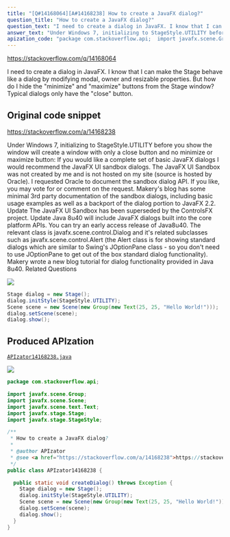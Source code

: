 ```yaml
---
title: "[Q#14168064][A#14168238] How to create a JavaFX dialog?"
question_title: "How to create a JavaFX dialog?"
question_text: "I need to create a dialog in JavaFX. I know that I can make the Stage behave like a dialog by modifying modal, owner and resizable properties. But how do I hide the \"minimize\" and \"maximize\" buttons from the Stage window? Typical dialogs only have the \"close\" button."
answer_text: "Under Windows 7, initializing to StageStyle.UTILITY before you show the window will create a window with only a close button and no minimize or maximize button: If you would like a complete set of basic JavaFX dialogs I would recommend the JavaFX UI sandbox dialogs. The JavaFX UI Sandbox was not created by me and is not hosted on my site (source is hosted by Oracle).  I requested Oracle to document the sandbox dialog API.  If you like, you may vote for or comment on the request. Makery's blog has some minimal 3rd party documentation of the sandbox dialogs, including basic usage examples as well as a backport of the dialog portion to JavaFX 2.2. Update The JavaFX UI Sandbox has been superseded by the ControlsFX project. Update Java 8u40 will include JavaFX dialogs built into the core platform APIs.  You can try an early access release of Java8u40.  The relevant class is javafx.scene.control.Dialog and it's related subclasses such as javafx.scene.control.Alert (the Alert class is for showing standard dialogs which are similar to Swing's JOptionPane class - so you don't need to use JOptionPane to get out of the box standard dialog functionality). Makery wrote a new blog tutorial for dialog functionality provided in Java 8u40. Related Questions"
apization_code: "package com.stackoverflow.api;  import javafx.scene.Group; import javafx.scene.Scene; import javafx.scene.text.Text; import javafx.stage.Stage; import javafx.stage.StageStyle;  /**  * How to create a JavaFX dialog?  *  * @author APIzator  * @see <a href=\"https://stackoverflow.com/a/14168238\">https://stackoverflow.com/a/14168238</a>  */ public class APIzator14168238 {    public static void createDialog() throws Exception {     Stage dialog = new Stage();     dialog.initStyle(StageStyle.UTILITY);     Scene scene = new Scene(new Group(new Text(25, 25, \"Hello World!\")));     dialog.setScene(scene);     dialog.show();   } }"
---
```


https://stackoverflow.com/q/14168064

I need to create a dialog in JavaFX. I know that I can make the Stage behave like a dialog by modifying modal, owner and resizable properties.
But how do I hide the &quot;minimize&quot; and &quot;maximize&quot; buttons from the Stage window? Typical dialogs only have the &quot;close&quot; button.



## Original code snippet

https://stackoverflow.com/a/14168238

Under Windows 7, initializing to StageStyle.UTILITY before you show the window will create a window with only a close button and no minimize or maximize button:
If you would like a complete set of basic JavaFX dialogs I would recommend the JavaFX UI sandbox dialogs.
The JavaFX UI Sandbox was not created by me and is not hosted on my site (source is hosted by Oracle).  I requested Oracle to document the sandbox dialog API.  If you like, you may vote for or comment on the request.
Makery&#x27;s blog has some minimal 3rd party documentation of the sandbox dialogs, including basic usage examples as well as a backport of the dialog portion to JavaFX 2.2.
Update
The JavaFX UI Sandbox has been superseded by the ControlsFX project.
Update
Java 8u40 will include JavaFX dialogs built into the core platform APIs.  You can try an early access release of Java8u40.  The relevant class is javafx.scene.control.Dialog and it&#x27;s related subclasses such as javafx.scene.control.Alert (the Alert class is for showing standard dialogs which are similar to Swing&#x27;s JOptionPane class - so you don&#x27;t need to use JOptionPane to get out of the box standard dialog functionality).
Makery wrote a new blog tutorial for dialog functionality provided in Java 8u40.
Related Questions

<div class="code-logo"><img src="/stackoverflow.png" /></div>

```java
Stage dialog = new Stage();
dialog.initStyle(StageStyle.UTILITY);
Scene scene = new Scene(new Group(new Text(25, 25, "Hello World!")));
dialog.setScene(scene);
dialog.show();
```

## Produced APIzation

[`APIzator14168238.java`](https://github.com/pasqualesalza/apization-temp/raw/main/data/search/APIzator14168238.java)

<div class="code-logo"><img src="/apizator.png" /></div>

```java
package com.stackoverflow.api;

import javafx.scene.Group;
import javafx.scene.Scene;
import javafx.scene.text.Text;
import javafx.stage.Stage;
import javafx.stage.StageStyle;

/**
 * How to create a JavaFX dialog?
 *
 * @author APIzator
 * @see <a href="https://stackoverflow.com/a/14168238">https://stackoverflow.com/a/14168238</a>
 */
public class APIzator14168238 {

  public static void createDialog() throws Exception {
    Stage dialog = new Stage();
    dialog.initStyle(StageStyle.UTILITY);
    Scene scene = new Scene(new Group(new Text(25, 25, "Hello World!")));
    dialog.setScene(scene);
    dialog.show();
  }
}

```